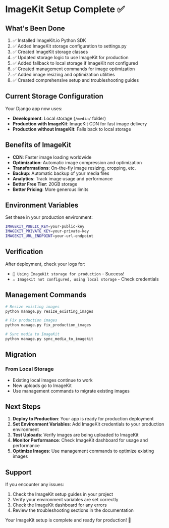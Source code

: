 # ImageKit Setup Complete ✅

## What's Been Done

1. ✅ Installed ImageKit.io Python SDK
2. ✅ Added ImageKit storage configuration to settings.py
3. ✅ Created ImageKit storage classes
4. ✅ Updated storage logic to use ImageKit for production
5. ✅ Added fallback to local storage if ImageKit not configured
6. ✅ Created management commands for image optimization
7. ✅ Added image resizing and optimization utilities
8. ✅ Created comprehensive setup and troubleshooting guides

## Current Storage Configuration

Your Django app now uses:
- **Development**: Local storage (`/media/` folder)
- **Production with ImageKit**: ImageKit CDN for fast image delivery
- **Production without ImageKit**: Falls back to local storage

## Benefits of ImageKit

- **CDN**: Faster image loading worldwide
- **Optimization**: Automatic image compression and optimization
- **Transformations**: On-the-fly image resizing, cropping, etc.
- **Backup**: Automatic backup of your media files
- **Analytics**: Track image usage and performance
- **Better Free Tier**: 20GB storage
- **Better Pricing**: More generous limits

## Environment Variables

Set these in your production environment:

```bash
IMAGEKIT_PUBLIC_KEY=your-public-key
IMAGEKIT_PRIVATE_KEY=your-private-key
IMAGEKIT_URL_ENDPOINT=your-url-endpoint
```

## Verification

After deployment, check your logs for:
- `🚀 Using ImageKit storage for production` - Success!
- `⚠️ ImageKit not configured, using local storage` - Check credentials

## Management Commands

```bash
# Resize existing images
python manage.py resize_existing_images

# Fix production images
python manage.py fix_production_images

# Sync media to ImageKit
python manage.py sync_media_to_imagekit
```

## Migration

### From Local Storage
- Existing local images continue to work
- New uploads go to ImageKit
- Use management commands to migrate existing images

## Next Steps

1. **Deploy to Production**: Your app is ready for production deployment
2. **Set Environment Variables**: Add ImageKit credentials to your production environment
3. **Test Uploads**: Verify images are being uploaded to ImageKit
4. **Monitor Performance**: Check ImageKit dashboard for usage and performance
5. **Optimize Images**: Use management commands to optimize existing images

## Support

If you encounter any issues:
1. Check the ImageKit setup guides in your project
2. Verify your environment variables are set correctly
3. Check the ImageKit dashboard for any errors
4. Review the troubleshooting sections in the documentation

Your ImageKit setup is complete and ready for production! 🚀 